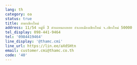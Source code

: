```yaml
---
lang: th
category: oa
status: true
title: สาขาเชียงใหม่
address: 11/54 หมู่ที่ 3 ตำบลหนองหอย อำเภอเมืองเชียงใหม่ จ.เชียงใหม่ 50000
tel_display: 098-441-9464
tel: '0984419464'
line_display: '@thamc.cmi'
line_url: https://lin.ee/aXdSHtn
email: customer.cmi@thamc.co.th
code: '40'
---
```

